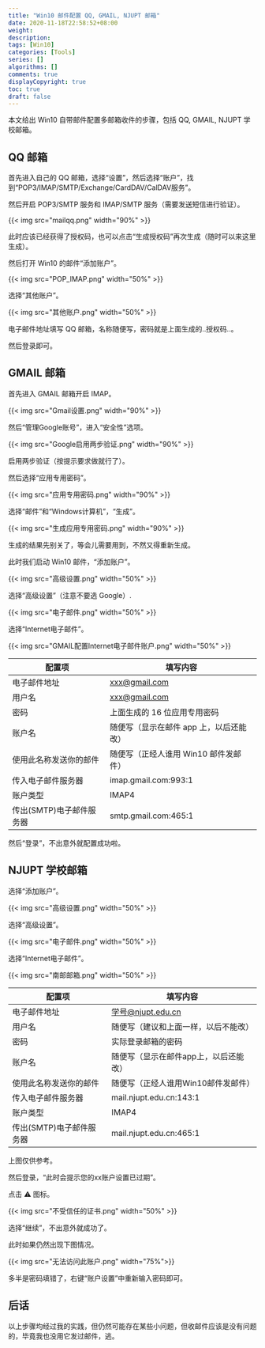 ```yaml
---
title: "Win10 邮件配置 QQ, GMAIL, NJUPT 邮箱"
date: 2020-11-18T22:58:52+08:00
weight: 
description:
tags: [Win10]
categories: [Tools]
series: []
algorithms: []
comments: true
displayCopyright: true
toc: true
draft: false
---
```


本文给出 Win10 自带邮件配置多邮箱收件的步骤，包括 QQ, GMAIL, NJUPT 学校邮箱。

<!--more-->

## QQ 邮箱

首先进入自己的 QQ 邮箱，选择“设置”，然后选择“账户”，找到“POP3/IMAP/SMTP/Exchange/CardDAV/CalDAV服务”。

然后开启 POP3/SMTP 服务和 IMAP/SMTP 服务（需要发送短信进行验证）。

{{< img src="mailqq.png" width="90%" >}}

此时应该已经获得了授权码，也可以点击“生成授权码”再次生成（随时可以来这里生成）。

然后打开 Win10 的邮件“添加账户”。

{{< img src="POP_IMAP.png" width="50%" >}}

选择“其他账户”。

{{< img src="其他账户.png" width="50%" >}}

电子邮件地址填写 QQ 邮箱，名称随便写，密码就是上面生成的..授权码..。

然后登录即可。



## GMAIL 邮箱

首先进入 GMAIL 邮箱开启 IMAP。

{{< img src="Gmail设置.png" width="90%" >}}

然后“管理Google账号”，进入“安全性”选项。

{{< img src="Google启用两步验证.png" width="90%" >}}

启用两步验证（按提示要求做就行了）。

然后选择“应用专用密码”。

{{< img src="应用专用密码.png" width="90%" >}}

选择“邮件”和“Windows计算机”，“生成”。

{{< img src="生成应用专用密码.png" width="90%" >}}

生成的结果先别关了，等会儿需要用到，不然又得重新生成。

此时我们启动 Win10 邮件，“添加账户”。

{{< img src="高级设置.png" width="50%" >}}

选择“高级设置”（注意不要选 Google）.

{{< img src="电子邮件.png" width="50%" >}}

选择“Internet电子邮件”。

{{< img src="GMAIL配置Internet电子邮件账户.png" width="50%" >}}

| 配置项                   | 填写内容                              |
| ------------------------ | ------------------------------------- |
| 电子邮件地址             | xxx@gmail.com                    |
| 用户名                   | xxx@gmail.com                    |
| 密码                     | 上面生成的 16 位应用专用密码                   |
| 账户名                   | 随便写（显示在邮件 app 上，以后还能改） |
| 使用此名称发送你的邮件   | 随便写（正经人谁用 Win10 邮件发邮件）   |
| 传入电子邮件服务器       | imap.gmail.com:993:1             |
| 账户类型                 | IMAP4                                 |
| 传出(SMTP)电子邮件服务器 | smtp.gmail.com:465:1               |

然后“登录”，不出意外就配置成功啦。

## NJUPT 学校邮箱

选择“添加账户”。

{{< img src="高级设置.png" width="50%" >}}

选择“高级设置”。

{{< img src="电子邮件.png" width="50%" >}}

选择“Internet电子邮件”。

{{< img src="南邮邮箱.png" width="50%" >}}

| 配置项                   | 填写内容                              |
| ------------------------ | ------------------------------------- |
| 电子邮件地址             | 学号@njupt.edu.cn                     |
| 用户名                   | 随便写（建议和上面一样，以后不能改）  |
| 密码                     | 实际登录邮箱的密码                    |
| 账户名                   | 随便写（显示在邮件app上，以后还能改） |
| 使用此名称发送你的邮件   | 随便写（正经人谁用Win10邮件发邮件）   |
| 传入电子邮件服务器       | mail.njupt.edu.cn:143:1               |
| 账户类型                 | IMAP4                                 |
| 传出(SMTP)电子邮件服务器 | mail.njupt.edu.cn:465:1               |

上图仅供参考。

然后登录，“此时会提示您的xx账户设置已过期”。

点击 ⚠ 图标。

{{< img src="不受信任的证书.png" width="50%" >}}

选择“继续”，不出意外就成功了。

此时如果仍然出现下图情况。

{{< img src="无法访问此账户.png"  width="75%">}}

多半是密码填错了，右键“账户设置”中重新输入密码即可。

## 后话

以上步骤均经过我的实践，但仍然可能存在某些小问题，但收邮件应该是没有问题的，毕竟我也没用它发过邮件，逃。
